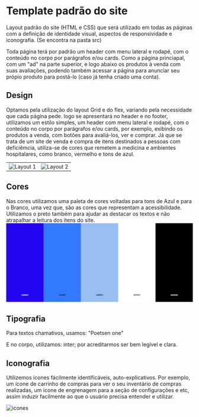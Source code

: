 
# Template padrão do site

Layout padrão do site (HTML e CSS) que será utilizado em todas as páginas com a definição de identidade visual, aspectos de responsividade e iconografia.
(Se encontra na pasta src)

Toda página terá por padrão um header com menu lateral e rodapé, com o conteúdo no corpo por parágrafos e/ou cards. Como a página princiapal, com um "ad" na parte superior, e logo abaixo os produtos á venda com suas avaliações, podendo também acessar a página para anunciar seu própio produto para postá-lo (caso já tenha criado uma conta).

## Design

Optamos pela utilização do layout Grid e do flex, variando pela necessidade que cada página pede.
 logo se apresentará no header e no footer, utilizamos um estilo simples, um header com menu lateral e rodapé, com o conteúdo no corpo por parágrafos e/ou cards, por exemplo, exibindo os produtos a venda, com botões para avaliá-los, ver e comprar. Já que se trata de um site de venda e compra de itens destinados a pessoas com deficiêmcia, utiliza-se de cores que remetem a medicina e ambientes hospitalares, como branco, vermelho e tons de azul.
<table>
  <tr>
    <td>
      <img src="https://github.com/ICEI-PUC-Minas-PBR-SI/pbr-si-ads-2023-2-p1-tiaw-g4-pcdshop/assets/125142328/e5875965-cc61-426a-8b07-ff4db4ebc1a3" alt="Layout 1">
    </td>
    <td>
      <img src="https://github.com/ICEI-PUC-Minas-PBR-SI/pbr-si-ads-2023-2-p1-tiaw-g4-pcdshop/assets/125142328/b38a744f-dd31-49a9-9f2f-cecf810852dd" alt="Layout 2">
    </td>
  </tr>
</table>


## Cores
Nas cores utilizamos uma paleta de cores voltadas para tons de Azul e para o Branco, uma vez que, são as cores que representam a acessibilidade. Utilizamos o preto também para ajudar as destacar os textos e não atrapalhar a leitura dos itens do site.
<img src="/docs/img/Tema de Cores.PNG">

## Tipografia

Para textos chamativos, usamos: "Poetsen one"  <p> 
E no corpo, utilizamos: inter; por acreditarmos ser bem legível e clara. <p>


## Iconografia

Utilizemos ícones fácilmente identificáveis, auto-explicativos. Por exemplo, um ícone de carrinho de compras para ver o seu inventário de compras realizadas, um ícone de engrenagem para a seção de configurações e etc, assim induzir facilmente ao que o usuário precisa entender e utilizar.

![icones](https://github.com/ICEI-PUC-Minas-PBR-SI/pbr-si-ads-2023-2-p1-tiaw-g4-pcdshop/assets/125142328/37963179-0382-498d-9afc-3e578316aab7)


